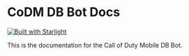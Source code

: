 # CoDM DB Bot Docs

[![Built with Starlight](https://astro.badg.es/v2/built-with-starlight/tiny.svg)](https://starlight.astro.build)

This is the documentation for the Call of Duty Mobile DB Bot.